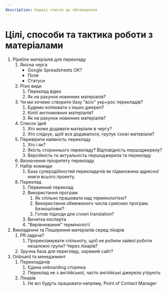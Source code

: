```yaml
---
description: Наразі список до обговорення
---
```


# Цілі, способи та тактика роботи з матеріалами

1. Pipeline матеріалів для перекладу
   1. Якісна черга
      * Google Spreadsheets OK?
      * Поля
      * Статуси
   2. Різні види
      1. Переклад відео
      2. Як на рахунок новинних матеріалів?
   3. Чи ми хочемо створити базу "всіх" укр+рос перекладів?
      1. Будемо копіювати з інших джерел?
      2. Копії англомовних матеріалів?
      3. Як на рахунок новинних матеріалів?
   4. Список ідей
      1. Хто може додавати матеріали в чергу?
      2. Хто слідкує, щоб все додавалося, групує схожі матеріали?
   5. Перевірити наявність перекладу
      1. Хто і як?
      2. Якість стороннього перекладу? Відповідність першоджерелу?
      3. Версійність та актуальність першоджерела та перекладу
   6. Визначення пріоритету перекладу
   7. Набір команди
      1. База суперздібностей перекладачів як підмножина адресної книги всього проекту.
   8. Переклад
      1. Первинний переклад
      2. Використання програм
         1. Як спільно працювати над термінологією?
         2. Використання обмеженого числа сумісних програм. Безкоштовні?
         3. Готові підходи для crown translation?
      3. Вичитка експерта
      4. "Вирівнювання" термінології
2. Викладення та Поширення матеріалів серед лікарів
   1. PR задача?
      1. Прорекламувати спільноту, щоб не робили зайвої роботи незалежні групи? Через лікарів?
   2. Зручна база для перегляду, окремий сайт?
3. Onboard та менеджмент 
   1. Перекладачів
      1. Єдина onboarding сторінка
      2. Переклад не з англійської, часто англійські джерела утрують
   2. Лікарів
      1. Не всі будуть працювати напряму, Point of Contact Manager

